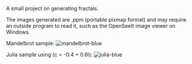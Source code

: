 A small project on generating fractals. 

The images generated are .ppm (portable pixmap format) and may require an outside program to read it, such as the OpenSeeIt image viewer on Windows. 

Mandelbrot sample:
![mandelbrot-blue](https://cloud.githubusercontent.com/assets/11325261/22778961/e48c29a8-ee86-11e6-99ea-20bb984f124f.png)

Julia sample using (c = -0.4 + 0.6i): 
![julia-blue](https://cloud.githubusercontent.com/assets/11325261/22779078/437b5cb8-ee87-11e6-9bbf-86ee2f38b0fa.png)
